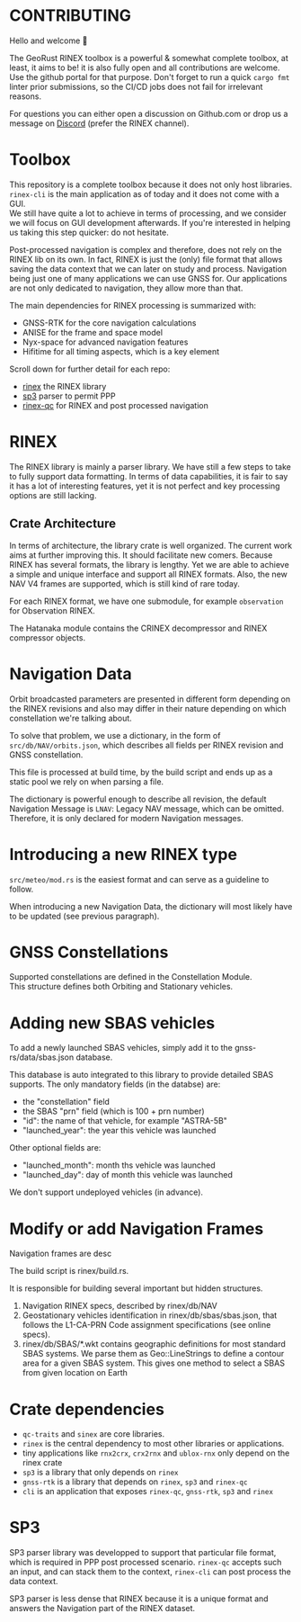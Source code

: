 CONTRIBUTING
============

Hello and welcome :wave:

The GeoRust RINEX toolbox is a powerful & somewhat complete toolbox,
at least, it aims to be! it is also fully open and all contributions are welcome. 
Use the github portal for that purpose. Don't forget to run a quick `cargo fmt` linter
prior submissions, so the CI/CD jobs does not fail for irrelevant reasons.  

For questions you can either open a discussion on Github.com or drop us a message
on [Discord](https://discord.gg/Fp2aape) (prefer the RINEX channel).

Toolbox
=======

This repository is a complete toolbox because it does not only host libraries.
`rinex-cli` is the main application as of today and it does not come with a GUI.  
We still have quite a lot to achieve in terms of processing, and we consider we will focus
on GUI development afterwards. If you're interested in helping us taking this step quicker: do not hesitate.

Post-processed navigation is complex and therefore, does not rely on the RINEX lib on its own. 
In fact, RINEX is just the (only) file format that allows saving the data context that we can later on
study and process. Navigation being just one of many applications we can use GNSS for. Our applications
are not only dedicated to navigation, they allow more than that.

The main dependencies for RINEX processing is summarized with:

* GNSS-RTK for the core navigation calculations
* ANISE for the frame and space model
* Nyx-space for advanced navigation features
* Hifitime for all timing aspects, which is a key element

Scroll down for further detail for each repo:

* [rinex](#rinex) the RINEX library
* [sp3](#sp3) parser to permit PPP
* [rinex-qc](#rinex-qc) for RINEX and post processed navigation

RINEX
======

The RINEX library is mainly a parser library. We have still a few
steps to take to fully support data formatting. In terms of data capabilities,
it is fair to say it has a lot of interesting features, yet it is not perfect
and key processing options are still lacking.

## Crate Architecture

In terms of architecture, the library crate is well organized. The
current work aims at further improving this. It should facilitate new comers. 
Because RINEX has several formats, the library is lengthy. Yet we are able
to achieve a simple and unique interface and support all RINEX formats.
Also, the new NAV V4 frames are supported, which is still kind of rare today.

For each RINEX format, we have one submodule, for example `observation` for
Observation RINEX.

The Hatanaka module contains the CRINEX decompressor and RINEX compressor objects.

Navigation Data
===============

Orbit broadcasted parameters are presented in different form depending on the RINEX revisions
and also may differ in their nature depending on which constellation we're talking about.

To solve that problem, we use a dictionary, in the form of `src/db/NAV/orbits.json`,
which describes all fields per RINEX revision and GNSS constellation.

This file is processed at build time, by the build script and ends up as a static 
pool we rely on when parsing a file. 

The dictionary is powerful enough to describe all revision, the default Navigation Message
is `LNAV`: Legacy NAV message, which can be omitted. Therefore, it is only declared 
for modern Navigation messages.

Introducing a new RINEX type
============================

`src/meteo/mod.rs` is the easiest format and can serve as a guideline to follow.

When introducing a new Navigation Data, the dictionary will most likely have to be updated (see previous paragraph).

GNSS Constellations
===================

Supported constellations are defined in the Constellation Module.  
This structure defines both Orbiting and Stationary vehicles.

Adding new SBAS vehicles
========================

To add a newly launched SBAS vehicles, simply add it to the
gnss-rs/data/sbas.json database.

This database is auto integrated to this library to provide
detailed SBAS supports. The only mandatory fields (in the databse) are:
- the "constellation" field
- the SBAS "prn" field (which is 100 + prn number)
- "id": the name of that vehicle, for example "ASTRA-5B"
- "launched\_year": the year this vehicle was launched

Other optional fields are:
- "launched\_month": month ths vehicle was launched
- "launched\_day": day of month this vehicle was launched

We don't support undeployed vehicles (in advance).

Modify or add Navigation Frames
===============================

Navigation frames are desc

The build script is rinex/build.rs.

It is responsible for building several important but hidden structures.

1. Navigation RINEX specs, described by rinex/db/NAV
2. Geostationary vehicles identification in rinex/db/sbas/sbas.json,
that follows the L1-CA-PRN Code assignment specifications (see online specs).
3. rinex/db/SBAS/*.wkt contains geographic definitions for most
standard SBAS systems. We parse them as Geo::LineStrings to
define a contour area for a given SBAS system. This gives one method
to select a SBAS from given location on Earth

Crate dependencies
==================

- `qc-traits` and `sinex` are core libraries.
- `rinex` is the central dependency to most other libraries or applications.
- tiny applications like `rnx2crx`, `crx2rnx` and `ublox-rnx` only depend on the rinex crate
- `sp3` is a library that only depends on `rinex` 
- `gnss-rtk` is a library that depends on `rinex`, `sp3` and `rinex-qc`
- `cli` is an application that exposes `rinex-qc`, `gnss-rtk`, `sp3` and `rinex`

SP3
===

SP3 parser library was developped to support that particular file format, which is required
in PPP post processed scenario. `rinex-qc` accepts such an input, and can stack them to the context, `rinex-cli` can post process
the data context.

SP3 parser is less dense that RINEX because it is a unique format and answers the Navigation part of the RINEX dataset.
